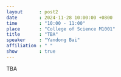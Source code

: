 ```yaml
---
layout      : post2
date        : 2024-11-28 10:00:00 +0800
time        : "10:00 - 11:00"
place       : "College of Science M1001"
title       : "TBA"
speaker     : "Yandong Bai"
affiliation : " "
show        : true
---
```


TBA
